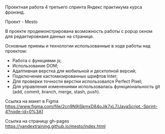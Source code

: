 Проектная работа 4 третьего спринта Яндекс практикума курса фронэнд.

Проект - Mesto

В проекте продемонстрирована возможность работы с popup окном для редактировнаия данных на странице.

Основные приемы и технологии использованные в ходе работы над проектом:
- Работа с функциями js;
- Использование DOM;
- Адаптивная верстка для мобильной и десктопной версий;
- Подключение кастомизированных шрифтов Inter;
- Для проверки точности верстки использовался Perfect Pixel;
- Для управления изменениями использовалась функциональность git (add, commit, branch, merge, stash, push).

Ссылка на макет в Figma
https://www.figma.com/file/2cn9N9jSkmxD84oJik7xL7/JavaScript.-Sprint-4?node-id=0%3A1

Ссылка на страницу gh-pages
https://yandextraining.github.io/mesto/index.html



